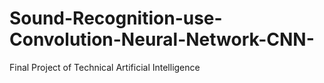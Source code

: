 # Sound-Recognition-use-Convolution-Neural-Network-CNN-
Final Project of Technical Artificial Intelligence

